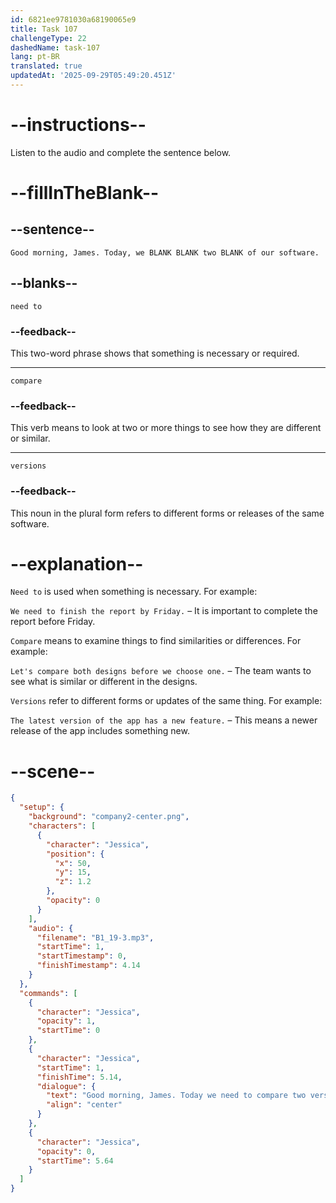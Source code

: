 ```yaml
---
id: 6821ee9781030a68190065e9
title: Task 107
challengeType: 22
dashedName: task-107
lang: pt-BR
translated: true
updatedAt: '2025-09-29T05:49:20.451Z'
---
```


<!-- (Audio) Jessica: Good morning, James. Today, we need to compare two versions of our software. -->

# --instructions--

Listen to the audio and complete the sentence below.

# --fillInTheBlank--

## --sentence--

`Good morning, James. Today, we BLANK BLANK two BLANK of our software.`

## --blanks--

`need to`

### --feedback--

This two-word phrase shows that something is necessary or required.

---

`compare`

### --feedback--

This verb means to look at two or more things to see how they are different or similar.

---

`versions`

### --feedback--

This noun in the plural form refers to different forms or releases of the same software.

# --explanation--

`Need to` is used when something is necessary. For example:  

`We need to finish the report by Friday.` – It is important to complete the report before Friday.

`Compare` means to examine things to find similarities or differences. For example:  

`Let's compare both designs before we choose one.` – The team wants to see what is similar or different in the designs.

`Versions` refer to different forms or updates of the same thing. For example:  

`The latest version of the app has a new feature.` – This means a newer release of the app includes something new.

# --scene--

```json
{
  "setup": {
    "background": "company2-center.png",
    "characters": [
      {
        "character": "Jessica",
        "position": {
          "x": 50,
          "y": 15,
          "z": 1.2
        },
        "opacity": 0
      }
    ],
    "audio": {
      "filename": "B1_19-3.mp3",
      "startTime": 1,
      "startTimestamp": 0,
      "finishTimestamp": 4.14
    }
  },
  "commands": [
    {
      "character": "Jessica",
      "opacity": 1,
      "startTime": 0
    },
    {
      "character": "Jessica",
      "startTime": 1,
      "finishTime": 5.14,
      "dialogue": {
        "text": "Good morning, James. Today we need to compare two versions of our software.",
        "align": "center"
      }
    },
    {
      "character": "Jessica",
      "opacity": 0,
      "startTime": 5.64
    }
  ]
}
```
